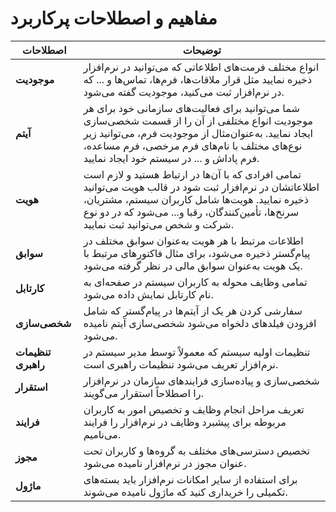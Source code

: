 # مفاهیم و اصطلاحات پرکاربرد


<div dir="ltr" style="text-align: center">



|اصطلاحات                                                                                                                                                                                                                                              |توضیحات                                                                                                                                                                                                                                               |
|------------------------------------------------------------------------------------------------------------------------------------------------------------------------------------------------------------------------------------------------------|------------------------------------------------------------------------------------------------------------------------------------------------------------------------------------------------------------------------------------------------------|
|**موجودیت**                                                                                                                                                                                                                                               |انواع مختلف فرمت‌های اطلاعاتی که می‌توانید در نرم‌افزار ذخیره نمایید مثل قرار ملاقات‌ها، فرم‌ها، تماس‌ها و ... که در نرم‌افزار ثبت می‌کنید، موجودیت گفته می‌شود.                                                                                      |
|**آیتم**                                                                                                                                                                                                                                                  |شما می‌توانید برای فعالیت‌های سازمانی خود برای هر موجودیت انواع مختلفی از آن را از قسمت شخصی‌سازی ایجاد نمایید. به‌عنوان‌مثال از موجودیت فرم، می‌توانید زیر نوع‌های مختلف با نام‌های فرم مرخصی، فرم مساعده، فرم پاداش و ... در سیستم خود ایجاد نمایید.|
|**هویت**                                                                                                                                                                                                                                                  |تمامی افرادی که با آن‌ها در ارتباط هستید و لازم است اطلاعاتشان در نرم‌افزار ثبت شود در قالب هویت می‌توانید ذخیره نمایید. هویت‌ها شامل کاربران سیستم، مشتریان، سرنخ‌ها، تأمین‌کنندگان، رقبا و... می‌شود که در دو نوع شرکت و شخص می‌توانید ثبت نمایید.  |
|**سوابق**                                                                                                                                                                                                                                                 |اطلاعات مرتبط با هر هویت به‌عنوان سوابق مختلف در پیام‌گستر ذخیره می‌شود، برای مثال فاکتورهای مرتبط با یک هویت به‌عنوان سوابق مالی در نظر گرفته می‌شود.                                                                                                |
|**کارتابل**                                                                                                                                                                                                                                               |تمامی وظایف محوله به کاربران سیستم در صفحه‌ای به نام کارتابل نمایش داده می‌شود.                                                                                                                                                                        |
|**شخصی‌سازی**                                                                                                                                                                                                                                             |سفارشی کردن هر یک از آیتم‌ها در پیام‌گستر که شامل افزودن فیلدهای دلخواه می‌شود شخصی‌سازی آیتم نامیده می‌شود.                                                                                                                                           |
|**تنظیمات راهبری**                                                                                                                                                                                                                                        |تنظیمات اولیه سیستم که معمولاً توسط مدیر سیستم در نرم‌افزار تعریف می‌شود تنظیمات راهبری است.                                                                                                                                                           |
|**استقرار**                                                                                                                                                                                                                                               |شخصی‌سازی و پیاده‌سازی فرایندهای سازمان در نرم‌افزار را اصطلاحاً استقرار می‌گویند.                                                                                                                                                                    |
|**فرایند**                                                                                                                                                                                                                                                |تعریف مراحل انجام وظایف و تخصیص امور به کاربران مربوطه برای پیشبرد وظایف در نرم‌افزار را فرایند می‌نامیم.                                                                                                                                              |
|**مجوز**                                                                                                                                                                                                                                                  |تخصیص دسترسی‌های مختلف به گروه‌ها و کاربران تحت عنوان مجوز در نرم‌افزار نامیده می‌شود.                                                                                                                                                                 |
|**ماژول**                                                                                                                                                                                                                                                 |برای استفاده از سایر امکانات نرم‌افزار باید بسته‌های تکمیلی را خریداری کنید که ماژول نامیده می‌شوند.                                                                                                                                                   |


</div>

